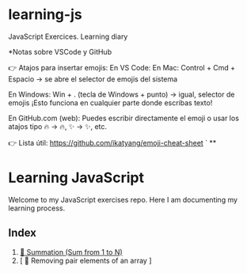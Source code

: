 # learning-js
JavaScript Exercices. Learning diary

*Notas sobre VSCode y GitHub

👉 Atajos para insertar emojis:
En VS Code:
En Mac: Control + Cmd + Espacio → se abre el selector de emojis del sistema

En Windows: Win + . (tecla de Windows + punto) → igual, selector de emojis
¡Esto funciona en cualquier parte donde escribas texto!

En GitHub.com (web):
Puedes escribir directamente el emoji o usar los atajos tipo :fire: → 🔥, :sparkles: → ✨, etc.

👉 Lista útil: https://github.com/ikatyang/emoji-cheat-sheet
`
** 

# Learning JavaScript

Welcome to my JavaScript exercises repo. Here I am documenting my learning process. 

## Index

1. [ 📁 Summation (Sum from 1 to N)](./01-summation)
2. [ 📂 Removing pair elements of an array ]

